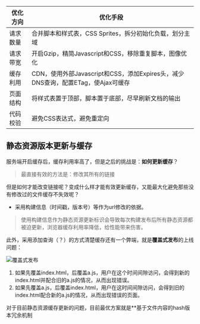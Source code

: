 优化方向|优化手段
-|-
请求数量|合并脚本和样式表，CSS Sprites，拆分初始化负载，划分主域
请求带宽|开启Gzip，精简Javascript和CSS，移除重复脚本，图像优化
缓存利用|CDN，使用外部Javascript和CSS，添加Expires头，减少DNS查询，配置ETag，使Ajax可缓存
页面结构|将样式表置于顶部，脚本置于底部，尽早刷新文档的输出
代码校验|避免CSS表达式，避免重定向

## 静态资源版本更新与缓存

服务端开启缓存后，缓存利用率高了，但是之后的挑战是：**如何更新缓存**？

>最直接有效的方法是：修改其所有的链接

但是如何才能改变链接呢？变成什么样才能有效更新缓存，又能最大化避免那些没有修改过的文件缓存不失效呢？

- 采用构建信息（时间戳，版本号）等作为url修改的依据。

>使用构建信息作为静态资源更新标识会导致每次构建发布后所有静态资源都被迫更新，浏览器缓存利用率降低，给性能带来伤害。

此外，采用添加查询（？）的方式清楚缓存还有一个弊端，就是**覆盖式发布**的上线问题：

![覆盖式发布](https://raw.githubusercontent.com/fouber/blog/master/assets/deploy.png)

1. 如果先覆盖index.html，后覆盖a.js，用户在这个时间间隙访问，会得到新的index.html并配合旧的a.js的情况，从而出现错误。
2. 如果先覆盖a.js，后覆盖index.html，用户在这时间间隙访问，会得到旧的index.html配合新的a.js的情况，从而出现错误的页面。

对于目前静态资源缓存更新的问题，目前最优方案就是**基于文件内容的hash版本冗余机制


